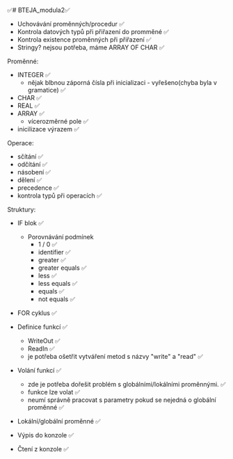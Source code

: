 ✅# BTEJA_modula2✅
- Uchovávání proměnných/procedur ✅
- Kontrola datových typů při přiřazení do promměné ✅
- Kontrola existence proměnných při přiřazení ✅
- Stringy? nejsou potřeba, máme ARRAY OF CHAR ✅


Proměnné:
  - INTEGER ✅
      - nějak blbnou záporná čísla při inicializaci - vyřešeno(chyba byla v gramatice) ✅
  - CHAR ✅
  - REAL ✅
  - ARRAY ✅
    - vícerozměrné pole ✅
  - inicilizace výrazem ✅

Operace:
  - sčítání ✅
  - odčítání ✅
  - násobení ✅
  - dělení ✅
  - precedence ✅
  - kontrola typů při operacích ✅

Struktury:
  -  IF blok ✅
      - Porovnávání podmínek
          - 1 / 0 ✅
          - identifier ✅
          - greater ✅
          - greater equals ✅
          - less ✅
          - less equals ✅
          - equals ✅
          - not equals ✅
        
  -  FOR cyklus ✅
  -  Definice funkcí ✅
      - WriteOut ✅
      - ReadIn ✅
      - je potřeba ošetřit vytváření metod s názvy "write" a "read" ✅
  -  Volání funkcí ✅
      - zde je potřeba dořešit problém s globálními/lokálními proměnnými. ✅
      - funkce lze volat ✅
      - neumí správně pracovat s parametry pokud se nejedná o globální proměnné ✅
  -  Lokální/globální proměnné  ✅
  -  Výpis do konzole ✅
  -  Čtení z konzole ✅
    
